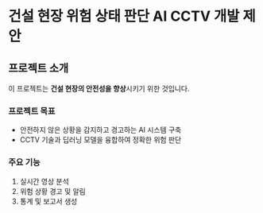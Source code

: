 # 건설 현장 위험 상태 판단 AI CCTV 개발 제안

## 프로젝트 소개
이 프로젝트는 **건설 현장의 안전성을 향상**시키기 위한 것입니다.

### 프로젝트 목표
- 안전하지 않은 상황을 감지하고 경고하는 AI 시스템 구축
- CCTV 기술과 딥러닝 모델을 융합하여 정확한 위험 판단

### 주요 기능
1. 실시간 영상 분석
2. 위험 상황 경고 및 알림
3. 통계 및 보고서 생성
